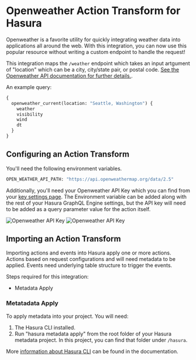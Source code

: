 # Openweather Action Transform for Hasura

Openweather is a favorite utility for quickly integrating weather data into applications all around the web. With this integration, you can now use this popular resource without writing a custom endpoint to handle the request!

This integration maps the `/weather` endpoint which takes an input artgument of "location" which can be a city, city/state pair, or postal code. [See the Openweather API documentation for further details.](https://openweathermap.org/current).

An example query:

```graphql
{
  openweather_current(location: "Seattle, Washington") {
    weather
    visibility
    wind
    dt
  }
}
```

## Configuring an Action Transform

You'll need the following environment variables.

```bash
OPEN_WEATHER_API_PATH: "https://api.openweathermap.org/data/2.5"
```

Additionally, you'll need your Openweather API Key which you can find from your [key settings page](https://home.openweathermap.org/api_keys). The Environment variable can be added along with the rest of your Hasura GraphQL Engine settings, but the API key will need to be added as a query parameter value for the action itself.

![Openweather API Key](https://storage.googleapis.com/graphql-engine-cdn.hasura.io/assets/main-site/marketplace/open-weather-guide-image-1.png)
![Openweather API Key](https://storage.googleapis.com/graphql-engine-cdn.hasura.io/assets/main-site/marketplace/open-weather-guide-image-2.png)

## Importing an Action Transform

Importing actions and events into Hasura apply one or more actions. Actions based on request configurations and will need metadata to be applied. Events need underlying table structure to trigger the events.

Steps required for this integration:

- Metadata Apply

### Metatadata Apply

To apply metadata into your project. You will need:

1. The Hasura CLI installed.
2. Run "hasura metadata apply" from the root folder of your Hasura metadata project. In this project, you can find that folder under `/hasura`.

More [information about Hasura CLI](https://hasura.io/docs/latest/graphql/core/hasura-cli/index.html) can be found in the documentation.
